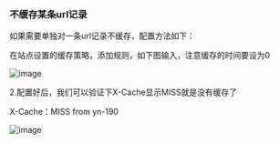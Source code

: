 ### 不缓存某条url记录

如果需要单独对一条url记录不缓存，配置方法如下：

在站点设置的缓存策略，添加规则，如下图输入，注意缓存的时间要设为0

![image](https://user-images.githubusercontent.com/90588289/133747127-d201b04e-6088-4881-9ae0-e3f07280d560.png)

2.配置好后，我们可以验证下X-Cache显示MISS就是没有缓存了

X-Cache：MISS from yn-190

![image](https://user-images.githubusercontent.com/90588289/135233456-26764dbb-cb31-4612-9d9e-8d4a5200739b.png)

